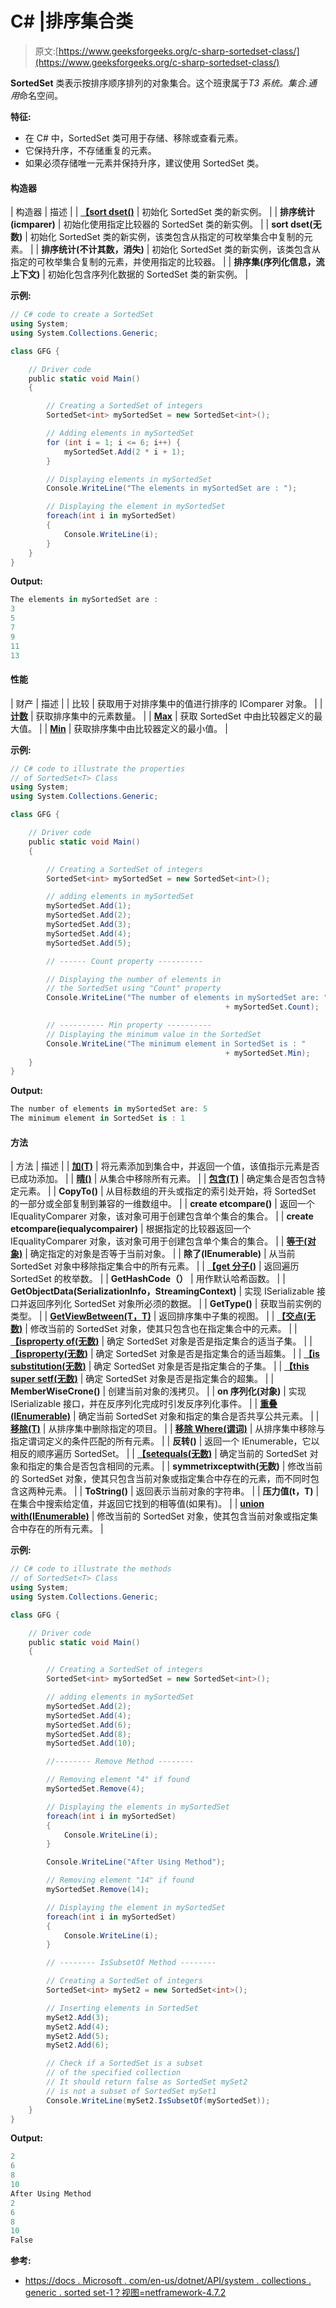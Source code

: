 # C# |排序集合类

> 原文:[https://www.geeksforgeeks.org/c-sharp-sortedset-class/](https://www.geeksforgeeks.org/c-sharp-sortedset-class/)

**SortedSet** 类表示按排序顺序排列的对象集合。这个班隶属于*T3 系统。集合.通用*命名空间。

**特征:**

*   在 C# 中，SortedSet 类可用于存储、移除或查看元素。
*   它保持升序，不存储重复的元素。
*   如果必须存储唯一元素并保持升序，建议使用 SortedSet 类。

#### 构造器

| 构造器 | 描述 |
| **[【sort dset()](https://www.geeksforgeeks.org/c-how-to-create-a-sortedset/)** | 初始化 SortedSet 类的新实例。 |
| **排序统计(icmparer)** | 初始化使用指定比较器的 SortedSet 类的新实例。 |
| **sort dset(无数)** | 初始化 SortedSet 类的新实例，该类包含从指定的可枚举集合中复制的元素。 |
| **排序统计(不计其数，消失)** | 初始化 SortedSet 类的新实例，该类包含从指定的可枚举集合复制的元素，并使用指定的比较器。 |
| **排序集(序列化信息，流上下文)** | 初始化包含序列化数据的 SortedSet 类的新实例。 |

**示例:**

```cs
// C# code to create a SortedSet
using System;
using System.Collections.Generic;

class GFG {

    // Driver code
    public static void Main()
    {

        // Creating a SortedSet of integers
        SortedSet<int> mySortedSet = new SortedSet<int>();

        // Adding elements in mySortedSet
        for (int i = 1; i <= 6; i++) {
            mySortedSet.Add(2 * i + 1);
        }

        // Displaying elements in mySortedSet
        Console.WriteLine("The elements in mySortedSet are : ");

        // Displaying the element in mySortedSet
        foreach(int i in mySortedSet)
        {
            Console.WriteLine(i);
        }
    }
}
```

**Output:**

```cs
The elements in mySortedSet are : 
3
5
7
9
11
13

```

#### 性能

| 财产 | 描述 |
| 比较 | 获取用于对排序集中的值进行排序的 IComparer 对象。 |
| **[计数](https://www.geeksforgeeks.org/c-get-the-number-of-elements-in-the-sortedset/)** | 获取排序集中的元素数量。 |
| **[Max](https://www.geeksforgeeks.org/c-get-the-maximum-value-in-the-sortedset/)** | 获取 SortedSet 中由比较器定义的最大值。 |
| **[Min](https://www.geeksforgeeks.org/c-get-the-minimum-value-in-the-sortedset/)** | 获取排序集中由比较器定义的最小值。 |

**示例:**

```cs
// C# code to illustrate the properties
// of SortedSet<T> Class
using System;
using System.Collections.Generic;

class GFG {

    // Driver code
    public static void Main()
    {

        // Creating a SortedSet of integers
        SortedSet<int> mySortedSet = new SortedSet<int>();

        // adding elements in mySortedSet
        mySortedSet.Add(1);
        mySortedSet.Add(2);
        mySortedSet.Add(3);
        mySortedSet.Add(4);
        mySortedSet.Add(5);

        // ------ Count property ----------

        // Displaying the number of elements in
        // the SortedSet using "Count" property
        Console.WriteLine("The number of elements in mySortedSet are: "
                                                + mySortedSet.Count);

        // ---------- Min property ----------
        // Displaying the minimum value in the SortedSet
        Console.WriteLine("The minimum element in SortedSet is : "
                                                + mySortedSet.Min);
    }
}
```

**Output:**

```cs
The number of elements in mySortedSet are: 5
The minimum element in SortedSet is : 1

```

#### 方法

| 方法 | 描述 |
| **[加(T)](https://www.geeksforgeeks.org/c-add-element-to-sortedset/)** | 将元素添加到集合中，并返回一个值，该值指示元素是否已成功添加。 |
| **[晴()](https://www.geeksforgeeks.org/c-remove-all-elements-from-the-sortedset/)** | 从集合中移除所有元素。 |
| **[包含(T)](https://www.geeksforgeeks.org/c-check-if-the-sortedset-contains-a-specific-element/)** | 确定集合是否包含特定元素。 |
| **CopyTo()** | 从目标数组的开头或指定的索引处开始，将 SortedSet <t>的一部分或全部复制到兼容的一维数组中。</t> |
| **create etcompare()** | 返回一个 IEqualityComparer 对象，该对象可用于创建包含单个集合的集合。 |
| **create etcompare(iequalycompairer)** | 根据指定的比较器返回一个 IEqualityComparer 对象，该对象可用于创建包含单个集合的集合。 |
| **[等于(对象)](https://www.geeksforgeeks.org/c-check-if-two-sortedsett-objects-are-equal/)** | 确定指定的对象是否等于当前对象。 |
| **除了(IEnumerable)** | 从当前 SortedSet 对象中移除指定集合中的所有元素。 |
| **[【get 分子()](https://www.geeksforgeeks.org/c-get-an-enumerator-that-iterates-through-the-sortedset/)** | 返回遍历 SortedSet 的枚举数。 |
| **GetHashCode（）** | 用作默认哈希函数。 |
| **GetObjectData(SerializationInfo，StreamingContext)** | 实现 ISerializable 接口并返回序列化 SortedSet 对象所必须的数据。 |
| **GetType()** | 获取当前实例的类型。 |
| **[GetViewBetween(T，T)](https://www.geeksforgeeks.org/c-how-to-get-a-subset-in-a-sortedset/)** | 返回排序集中子集的视图。 |
| **[【交点(无数)](https://www.geeksforgeeks.org/c-intersection-of-sortedset-with-a-collection/)** | 修改当前的 SortedSet 对象，使其只包含也在指定集合中的元素。 |
| **[【isproperty of(无数)](https://www.geeksforgeeks.org/c-check-if-a-sortedset-object-is-a-proper-subset-of-the-specified-collection/)** | 确定 SortedSet 对象是否是指定集合的适当子集。 |
| **[【isproperty(无数)](https://www.geeksforgeeks.org/c-check-if-a-sortedset-object-is-a-proper-superset-of-the-specified-collection/)** | 确定 SortedSet 对象是否是指定集合的适当超集。 |
| **[【is substitution(无数)](https://www.geeksforgeeks.org/c-check-if-a-sortedset-is-a-subset-of-the-specified-collection/)** | 确定 SortedSet 对象是否是指定集合的子集。 |
| **[【this super setf(无数)](https://www.geeksforgeeks.org/c-check-if-a-sortedset-is-a-superset-of-the-specified-collection/)** | 确定 SortedSet 对象是否是指定集合的超集。 |
| **MemberWiseCrone()** | 创建当前对象的浅拷贝。 |
| **on 序列化(对象)** | 实现 ISerializable 接口，并在反序列化完成时引发反序列化事件。 |
| **[重叠(IEnumerable)](https://www.geeksforgeeks.org/c-check-if-sortedset-and-a-specified-collection-share-common-elements/)** | 确定当前 SortedSet 对象和指定的集合是否共享公共元素。 |
| **[移除(T)](https://www.geeksforgeeks.org/c-remove-a-specified-item-from-sortedset/)** | 从排序集中删除指定的项目。 |
| **[移除 Where(谓词)](https://www.geeksforgeeks.org/c-remove-elements-from-a-sortedset-that-match-the-predicate/)** | 从排序集中移除与指定谓词定义的条件匹配的所有元素。 |
| **反转()** | 返回一个 IEnumerable，它以相反的顺序遍历 SortedSet。 |
| **[【setequals(无数)](https://www.geeksforgeeks.org/c-check-if-sortedset-and-the-specified-collection-contain-the-same-elements/)** | 确定当前的 SortedSet 对象和指定的集合是否包含相同的元素。 |
| **symmetrixceptwith(无数)** | 修改当前的 SortedSet 对象，使其只包含当前对象或指定集合中存在的元素，而不同时包含这两种元素。 |
| **ToString()** | 返回表示当前对象的字符串。 |
| **压力值(t，T)** | 在集合中搜索给定值，并返回它找到的相等值(如果有)。 |
| **[union with(IEnumerable)](https://www.geeksforgeeks.org/c-union-of-sortedset-to-a-collection/)** | 修改当前的 SortedSet 对象，使其包含当前对象或指定集合中存在的所有元素。 |

**示例:**

```cs
// C# code to illustrate the methods
// of SortedSet<T> Class
using System;
using System.Collections.Generic;

class GFG {

    // Driver code
    public static void Main()
    {

        // Creating a SortedSet of integers
        SortedSet<int> mySortedSet = new SortedSet<int>();

        // adding elements in mySortedSet
        mySortedSet.Add(2);
        mySortedSet.Add(4);
        mySortedSet.Add(6);
        mySortedSet.Add(8);
        mySortedSet.Add(10);

        //-------- Remove Method --------

        // Removing element "4" if found
        mySortedSet.Remove(4);

        // Displaying the elements in mySortedSet
        foreach(int i in mySortedSet)
        {
            Console.WriteLine(i);
        }

        Console.WriteLine("After Using Method");

        // Removing element "14" if found
        mySortedSet.Remove(14);

        // Displaying the element in mySortedSet
        foreach(int i in mySortedSet)
        {
            Console.WriteLine(i);
        }

        // -------- IsSubsetOf Method --------

        // Creating a SortedSet of integers
        SortedSet<int> mySet2 = new SortedSet<int>();

        // Inserting elements in SortedSet
        mySet2.Add(3);
        mySet2.Add(4);
        mySet2.Add(5);
        mySet2.Add(6);

        // Check if a SortedSet is a subset
        // of the specified collection
        // It should return false as SortedSet mySet2
        // is not a subset of SortedSet mySet1
        Console.WriteLine(mySet2.IsSubsetOf(mySortedSet));
    }
}
```

**Output:**

```cs
2
6
8
10
After Using Method
2
6
8
10
False

```

**参考:**

*   [https://docs . Microsoft . com/en-us/dotnet/API/system . collections . generic . sorted set-1？视图=netframework-4.7.2](https://docs.microsoft.com/en-us/dotnet/api/system.collections.generic.sortedset-1?view=netframework-4.7.2)